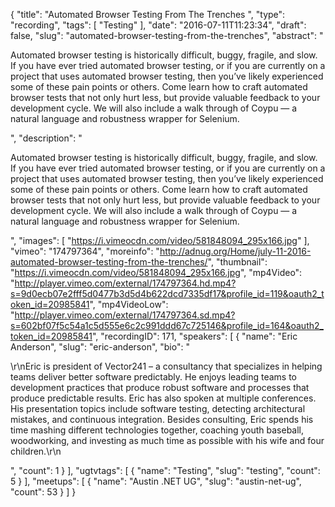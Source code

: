 {
  "title": "Automated Browser Testing From The Trenches ",
  "type": "recording",
  "tags": [
    "Testing"
  ],
  "date": "2016-07-11T11:23:34",
  "draft": false,
  "slug": "automated-browser-testing-from-the-trenches",
  "abstract": "<p>Automated browser testing is historically difficult, buggy, fragile, and slow. If you have ever tried automated browser testing, or if you are currently on a project that uses automated browser testing, then you’ve likely experienced some of these pain points or others. Come learn how to craft automated browser tests that not only hurt less, but provide valuable feedback to your development cycle. We will also include a walk through of Coypu — a natural language and robustness wrapper for Selenium.</p>",
  "description": "<p>Automated browser testing is historically difficult, buggy, fragile, and slow. If you have ever tried automated browser testing, or if you are currently on a project that uses automated browser testing, then you’ve likely experienced some of these pain points or others. Come learn how to craft automated browser tests that not only hurt less, but provide valuable feedback to your development cycle. We will also include a walk through of Coypu — a natural language and robustness wrapper for Selenium.</p>",
  "images": [
    "https://i.vimeocdn.com/video/581848094_295x166.jpg"
  ],
  "vimeo": "174797364",
  "moreinfo": "http://adnug.org/Home/july-11-2016-automated-browser-testing-from-the-trenches/",
  "thumbnail": "https://i.vimeocdn.com/video/581848094_295x166.jpg",
  "mp4Video": "http://player.vimeo.com/external/174797364.hd.mp4?s=9d0ecb07e2fff5d0477b3d5d4b622dcd7335df17&profile_id=119&oauth2_token_id=20985841",
  "mp4VideoLow": "http://player.vimeo.com/external/174797364.sd.mp4?s=602bf07f5c54a1c5d555e6c2c991ddd67c725146&profile_id=164&oauth2_token_id=20985841",
  "recordingID": 171,
  "speakers": [
    {
      "name": "Eric Anderson",
      "slug": "eric-anderson",
      "bio": "<p>\r\nEric is president of Vector241 – a consultancy that specializes in helping teams deliver better software predictably. He enjoys leading teams to development practices that produce robust software and processes that produce predictable results. Eric has also spoken at multiple conferences. His presentation topics include software testing, detecting architectural mistakes, and continuous integration. Besides consulting, Eric spends his time mashing different technologies together, coaching youth baseball, woodworking, and investing as much time as possible with his wife and four children.\r\n</p>",
      "count": 1
    }
  ],
  "ugtvtags": [
    {
      "name": "Testing",
      "slug": "testing",
      "count": 5
    }
  ],
  "meetups": [
    {
      "name": "Austin .NET UG",
      "slug": "austin-net-ug",
      "count": 53
    }
  ]
}